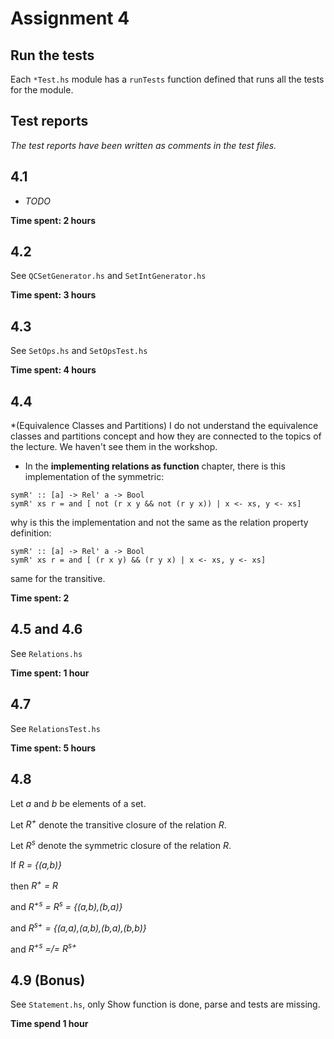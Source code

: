 # Assignment 4

## Run the tests
Each `*Test.hs` module has a `runTests` function defined that runs all the
tests for the module.

## Test reports
*The test reports have been written as comments in the test files.*

## 4.1
* *TODO*

**Time spent: 2 hours**

## 4.2
See `QCSetGenerator.hs` and `SetIntGenerator.hs`

**Time spent: 3 hours**

## 4.3
See `SetOps.hs` and `SetOpsTest.hs`

**Time spent: 4 hours**

## 4.4
*(Equivalence Classes and Partitions)
I do not understand the equivalence classes and partitions concept and how they are connected to the topics of the lecture. We haven't see them in the workshop.
* In the **implementing relations as function** chapter, there is this implementation of the symmetric:
```
symR' :: [a] -> Rel' a -> Bool
symR' xs r = and [ not (r x y && not (r y x)) | x <- xs, y <- xs]
```
why is this the implementation and not the same as the relation property definition:
```
symR' :: [a] -> Rel' a -> Bool
symR' xs r = and [ (r x y) && (r y x) | x <- xs, y <- xs]
```
same for the transitive.

**Time spent: 2**

## 4.5 and 4.6
See `Relations.hs`

**Time spent: 1 hour**

## 4.7
See `RelationsTest.hs`

**Time spent: 5 hours**

## 4.8
Let _a_ and _b_ be elements of a set.

Let _R<sup>+</sup>_ denote the transitive closure of the relation _R_.

Let _R<sup>s</sup>_ denote the symmetric closure of the relation _R_.

If _R = {(a,b)}_

then _R<sup>+</sup> = R_

and _R<sup>+s</sup> = R<sup>s</sup> = {(a,b),(b,a)}_

and _R<sup>s+</sup> = {(a,a),(a,b),(b,a),(b,b)}_

and _R<sup>+s</sup> =/= R<sup>s+</sup>_

## 4.9 (Bonus)
See `Statement.hs`, only Show function is done, parse and tests are missing.

**Time spend 1 hour**
